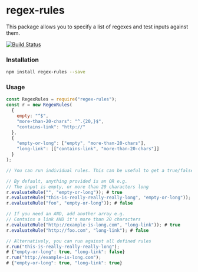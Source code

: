 # regex-rules

This package allows you to specify a list of regexes and test inputs against them.

[![Build Status](https://api.travis-ci.org/mheap/regex-rules.svg?branch=master)](https://travis-ci.org/mheap/regex-rules)

### Installation

```bash
npm install regex-rules --save
```

### Usage

```javascript
const RegexRules = require("regex-rules");
const r = new RegexRules(
  {
    empty: "^$",
    "more-than-20-chars": "^.{20,}$",
    "contains-link": "http://"
  },
  {
    "empty-or-long": ["empty", "more-than-20-chars"],
    "long-link": [["contains-link", "more-than-20-chars"]]
  }
);

// You can run individual rules. This can be useful to get a true/false result

// By default, anything provided is an OR e.g.
// The input is empty, or more than 20 characters long
r.evaluateRule("", "empty-or-long")); # true
r.evaluateRule("this-is-really-really-really-long", "empty-or-long")); # true
r.evaluateRule("foo", "empty-or-long")); # false

// If you need an AND, add another array e.g.
// Contains a link AND it's more than 20 characters
r.evaluateRule("http://example-is-long.com", "long-link")); # true
r.evaluateRule("http://foo.com", "long-link"); # false

// Alternatively, you can run against all defined rules
r.run("this-is-really-really-really-long");
# {"empty-or-long": true, "long-link": false}
r.run("http://example-is-long.com");
# {"empty-or-long": true, "long-link": true}
```
